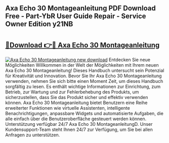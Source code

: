 ## Axa Echo 30 Montageanleitung PDF Download Free - Part-YbR User Guide Repair - Service Owner Edition y21NB

# <h2><a href="http://df8jhuw.blite.top/?on=Axa+Echo+30+Montageanleitung">🔗Download 👉🔴 Axa Echo 30 Montageanleitung</a></h2>

[![Axa Echo 30 Montageanleitung new download](https://i.imgur.com/lujVjoI.png)](http://df8jhuw.blite.top/?on=Axa+Echo+30+Montageanleitung)
Entdecken Sie neue Möglichkeiten Willkommen in der Welt der Möglichkeiten mit Ihrem neuen Axa Echo 30 Montageanleitung! Dieses Handbuch untersucht sein Potenzial für Kreativität und Innovation. Bevor Sie Ihr Axa Echo 30 Montageanleitung verwenden, nehmen Sie sich bitte einen Moment Zeit, um dieses Handbuch sorgfältig zu lesen. Es enthält wichtige Informationen zur Einrichtung, zum Betrieb, zur Wartung und zur Fehlerbehebung des Produkts, um sicherzustellen, dass Sie das Produkt sicher und effektiv verwenden können. Axa Echo 30 Montageanleitung bietet Benutzern eine Reihe erweiterter Funktionen wie virtuelle Assistenten, intelligente Benachrichtigungen, anpassbare Widgets und automatisierte Aufgaben, die alle einfach über die Benutzeroberfläche gesteuert werden können. Unterstützung verfügbar 24/7 Axa Echo 30 MontageanleitungD. Unser Kundensupport-Team steht Ihnen 24/7 zur Verfügung, um Sie bei allen Anfragen zu unterstützen.
